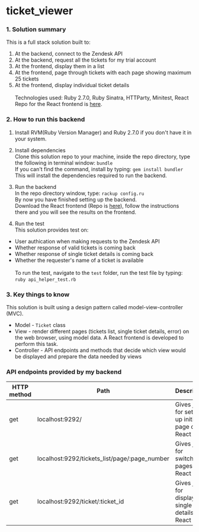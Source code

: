 # ticket_viewer

### 1. Solution summary
This is a full stack solution built to: 
1. At the backend, connect to the Zendesk API
2. At the backend, request all the tickets for my trial account
3. At the frontend, display them in a list
4. At the frontend, page through tickets with each page showing maximum 25 tickets
5. At the frontend, display individual ticket details
<br /><br />
Technologies used: Ruby 2.7.0, Ruby Sinatra, HTTParty, Minitest, React <br />
Repo for the React frontend is [here](https://github.com/allen0lee/ticket-viewer-react).

### 2. How to run this backend
1. Install RVM(Ruby Version Manager) and Ruby 2.7.0 if you don't have it in your system. 

2. Install dependencies<br />
Clone this solution repo to your machine, inside the repo directory, type the following in terminal window: `bundle`<br /> 
If you can't find the command, install by typing: `gem install bundler`<br />
This will install the dependencies required to run the backend.

3. Run the backend<br />
In the repo directory window, type: `rackup config.ru`<br />
By now you have finished setting up the backend.<br />
Download the React frontend (Repo is [here](https://github.com/allen0lee/ticket-viewer-react)), follow the instructions there and you will see the results on the frontend.

4. Run the test<br />
This solution provides test on:
* User authication when making requests to the Zendesk API
* Whether response of valid tickets is coming back
* Whether response of single ticket details is coming back
* Whether the requester's name of a ticket is available
<br /><br />
To run the test, navigate to the `test` folder, run the test file by typing: `ruby api_helper_test.rb`

### 3. Key things to know
This solution is built using a design pattern called model-view-controller (MVC).<br />
* Model - `Ticket` class
* View - render different pages (tickets list, single ticket details, error) on the web browser, using model data. A React frontend is developed to perform this task.  
* Controller - API endpoints and methods that decide which view would be displayed and prepare the data needed by views 

### API endpoints provided by my backend
HTTP method | Path | Description
------------ | ------------- | ------
get | localhost:9292/ | Gives json for setting up initial page on React 
get | localhost:9292/tickets_list/page/:page_number | Gives json for switching pages on React
get | localhost:9292/ticket/:ticket_id | Gives json for displaying single ticket details on React

       
